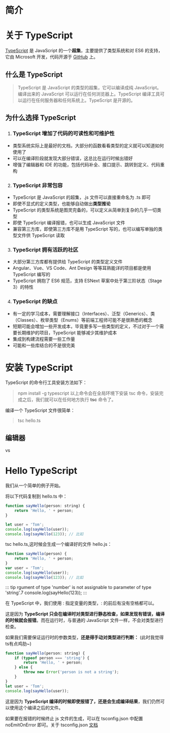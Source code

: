 # 简介

# 关于 TypeScript

[TypeScript](https://www.typescriptlang.org/zh/) 是 JavaScript 的一个**超集**，主要提供了类型系统和对 ES6 的支持，它由 Microsoft 开发，代码开源于 [GitHub](https://github.com/Microsoft/TypeScript) 上。

## 什么是 TypeScript

> TypeScript 是 JavaScript 的类型的超集，它可以编译成纯 JavaScript。编译出来的 JavaScript 可以运行在任何浏览器上。TypeScript 编译工具可以运行在任何服务器和任何系统上。TypeScript 是开源的。

## 为什么选择 TypeScript

1. ### TypeScript 增加了代码的可读性和可维护性
- 类型系统实际上是最好的文档，大部分的函数看看类型的定义就可以知道如何使用了
- 可以在编译阶段就发现大部分错误，这总比在运行时候出错好
- 增强了编辑器和 IDE 的功能，包括代码补全、接口提示、跳转到定义、代码重构

2. ### TypeScript 非常包容
- TypeScript 是 JavaScript 的超集，.js 文件可以直接重命名为 .ts 即可
- 即使不显式的定义类型，也能够自动做出**类型推论**
- TypeScript 的类型系统是图灵完备的，可以定义从简单到复杂的几乎一切类型
- 即使 TypeScript 编译报错，也可以生成 JavaScript 文件
- 兼容第三方库，即使第三方库不是用 TypeScript 写的，也可以编写单独的类型文件供 TypeScript 读取

3. ### TypeScript 拥有活跃的社区
- 大部分第三方库都有提供给 TypeScript 的类型定义文件
- Angular、Vue、VS Code、Ant Design 等等耳熟能详的项目都是使用 TypeScript 编写的
- TypeScript 拥抱了 ES6 规范，支持 ESNext 草案中处于第三阶状态（Stage 3）的特性

4. ### TypeScript 的缺点
- 有一定的学习成本，需要理解接口（Interfaces）、泛型（Generics）、类（Classes）、枚举类型（Enums）等前端工程师可能不是很熟悉的概念
- 短期可能会增加一些开发成本，毕竟要多写一些类型的定义，不过对于一个需要长期维护的项目，TypeScript 能够减少其维护成本
- 集成到构建流程需要一些工作量
- 可能和一些库结合的不是很完美

# 安装 TypeScript
TypeScript 的命令行工具安装方法如下：
>  npm install -g typescript
以上命令会在全局环境下安装 tsc 命令，安装完成之后，我们就可以在任何地方执行 **tsc** 命令了。

编译一个 TypeScript 文件很简单：
> tsc hello.ts

## 编辑器

vs

# Hello TypeScript

我们从一个简单的例子开始。

将以下代码复制到 hello.ts 中：

```js
function sayHello(person: string) {
    return 'Hello, ' + person;
}

let user = 'Tom';
console.log(sayHello(user));
console.log(sayHello(123)); // 比如
```
tsc hello.ts,这时候会生成一个编译好的文件 hello.js：

```js
function sayHello(person) {
    return 'Hello, ' + person;
}
var user = 'Tom';
console.log(sayHello(user));
console.log(sayHello(123)); // 比如
```

::: tip
rgument of type 'number' is not assignable to parameter of type 'string'.7 console.log(sayHello(123));
:::

在 TypeScript 中，我们使用 : 指定变量的类型，: 的前后有没有空格都可以。

这是因为 **TypeScript 只会在编译时对类型进行静态检查，如果发现有错误，编译的时候就会报错**。而在运行时，与普通的 JavaScript 文件一样，不会对类型进行检查。

如果我们需要保证运行时的参数类型，**还是得手动对类型进行判断：** (此时我觉得ts有点鸡肋~)

```js
function sayHello(person: string) {
    if (typeof person === 'string') {
        return 'Hello, ' + person;
    } else {
        throw new Error('person is not a string');
    }
}
let user = 'Tom';
console.log(sayHello(user));
```

这是因为 **TypeScript 编译的时候即使报错了，还是会生成编译结果**，我们仍然可以使用这个编译之后的文件。

如果要在报错的时候终止 js 文件的生成，可以在 tsconfig.json 中配置 noEmitOnError 即可。关于 tsconfig.json [文档](https://zhongsp.gitbooks.io/typescript-handbook/content/doc/handbook/tsconfig.json.html)





